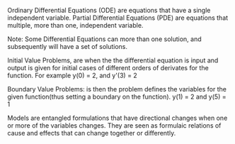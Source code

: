 Ordinary Differential Equations (ODE) are equations that have a single independent variable.
Partial Differential Equations (PDE) are equations that multiple, more than one, independent variable.

Note: Some Differential Equations can more than one solution, and subsequently will have a set of solutions. 

Initial Value Problems, are when the the differential equation is input and output is given for initial cases of different orders of derivates for the function. For example y(0) = 2, and y'(3) = 2

Boundary Value Problems: is then the problem defines the variables for the given function(thus setting a boundary on the function). y(1) = 2 and y(5) = 1 

Models are entangled formulations that have directional changes when one or more of the variables changes. They are seen as formulaic relations of cause and effects that can change together or differently.
